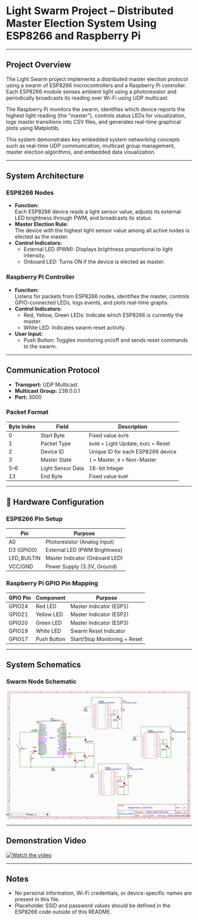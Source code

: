 # Light Swarm Project – Distributed Master Election System Using ESP8266 and Raspberry Pi

---

## Project Overview

The Light Swarm project implements a distributed master election protocol using a swarm of ESP8266 microcontrollers and a Raspberry Pi controller. Each ESP8266 module senses ambient light using a photoresistor and periodically broadcasts its reading over Wi-Fi using UDP multicast.

The Raspberry Pi monitors the swarm, identifies which device reports the highest light reading (the "master"), controls status LEDs for visualization, logs master transitions into CSV files, and generates real-time graphical plots using Matplotlib.

This system demonstrates key embedded system networking concepts such as real-time UDP communication, multicast group management, master election algorithms, and embedded data visualization.

---

## System Architecture

### ESP8266 Nodes

- **Function:**  
  Each ESP8266 device reads a light sensor value, adjusts its external LED brightness through PWM, and broadcasts its status.
- **Master Election Rule:**  
  The device with the highest light sensor value among all active nodes is elected as the master.
- **Control Indicators:**  
  - External LED (PWM): Displays brightness proportional to light intensity.  
  - Onboard LED: Turns ON if the device is elected as master.

### Raspberry Pi Controller

- **Function:**  
  Listens for packets from ESP8266 nodes, identifies the master, controls GPIO-connected LEDs, logs events, and plots real-time graphs.
- **Control Indicators:**  
  - Red, Yellow, Green LEDs: Indicate which ESP8266 is currently the master.  
  - White LED: Indicates swarm reset activity.
- **User Input:**  
  - Push Button: Toggles monitoring on/off and sends reset commands to the swarm.

---

## Communication Protocol

- **Transport:** UDP Multicast  
- **Multicast Group:** 239.0.0.1  
- **Port:** 3000  

### Packet Format

| Byte Index | Field             | Description                                  |
|------------|------------------|----------------------------------------------|
| 0          | Start Byte       | Fixed value `0xF0`                           |
| 1          | Packet Type      | `0x00` = Light Update, `0x01` = Reset       |
| 2          | Device ID        | Unique ID for each ESP8266 device            |
| 3          | Master State     | `1` = Master, `0` = Non-Master              |
| 5–6        | Light Sensor Data| 16-bit Integer                               |
| 13         | End Byte         | Fixed value `0x0F`                           |

---

## 🔧 Hardware Configuration

### ESP8266 Pin Setup

| Pin            | Purpose                          |
|----------------|----------------------------------|
| A0             | Photoresistor (Analog Input)     |
| D3 (GPIO0)     | External LED (PWM Brightness)    |
| LED_BUILTIN    | Master Indicator (Onboard LED)   |
| VCC/GND        | Power Supply (3.3V, Ground)      |

### Raspberry Pi GPIO Pin Mapping

| GPIO Pin  | Component         | Purpose                          |
|-----------|-------------------|----------------------------------|
| GPIO24    | Red LED           | Master Indicator (ESP1)          |
| GPIO21    | Yellow LED        | Master Indicator (ESP2)          |
| GPIO20    | Green LED         | Master Indicator (ESP3)          |
| GPIO19    | White LED         | Swarm Reset Indicator            |
| GPIO17    | Push Button       | Start/Stop Monitoring + Reset    |

---

## System Schematics

### Swarm Node Schematic

![Swarm Schematic](Swarm_Schematics.png)

---

## Demonstration Video

[![Watch the video](images/swarm_demo_thumbnail.png)](https://drive.google.com/file/d/1YktnCULhcuZZW57g5Q7NGHU0GC6S8-v_/view?usp=drive_link)

---

## Notes

- No personal information, Wi-Fi credentials, or device-specific names are present in this file.
- Placeholder SSID and password values should be defined in the ESP8266 code outside of this README.
